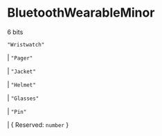 # **BluetoothWearableMinor**

6 bits

`"Wristwatch"`

| `"Pager"`

| `"Jacket"`

| `"Helmet"`

| `"Glasses"`

| `"Pin"`

| { Reserved: `number` }
